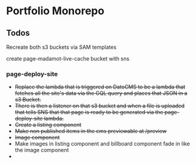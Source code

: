 # Portfolio Monorepo

## Todos

Recreate both s3 buckets via SAM templates

create page-madamot-live-cache bucket with sns

### page-deploy-site

- ~~Replace the lambda that is triggered on DatoCMS to be a lambda that fetches all the site's data via the GQL query and places that JSON in a s3 Bucket.~~
- ~~There is then a listener on that s3 bucket and when a file is uploaded that tells SNS that that page is ready to be generated via the page-deploy-site lambda.~~
- ~~Create a listing component~~
- ~~Make non published items in the cms previewable at /preview~~
- ~~Image component~~
- Make images in listing component and billboard component fade in like the image component
- 
